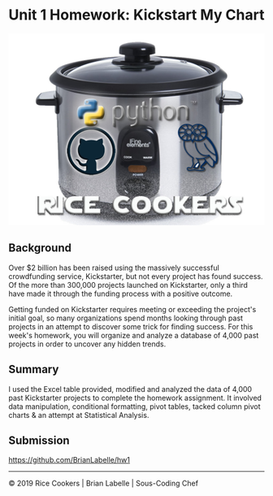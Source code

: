 # Unit 1 Homework: Kickstart My Chart

![Kickstarter Table](rice-cookers.jpg)


## Background

Over $2 billion has been raised using the massively successful crowdfunding service, Kickstarter, but not every project has found success. Of the more than 300,000 projects launched on Kickstarter, only a third have made it through the funding process with a positive outcome.

Getting funded on Kickstarter requires meeting or exceeding the project's initial goal, so many organizations spend months looking through past projects in an attempt to discover some trick for finding success. For this week's homework, you will organize and analyze a database of 4,000 past projects in order to uncover any hidden trends.

## Summary


I used the Excel table provided, modified and analyzed the data of 4,000 past Kickstarter projects to complete the homework assignment. It involved data manipulation, conditional formatting, pivot tables, tacked column pivot charts & an attempt at Statistical Analysis.


## Submission

https://github.com/BrianLabelle/hw1

- - -

© 2019 Rice Cookers | Brian Labelle | Sous-Coding Chef
